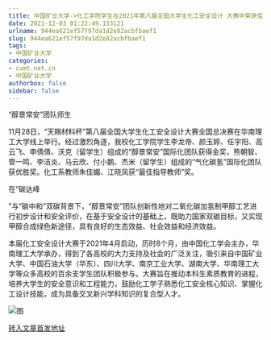 ```yaml
---
title: 中国矿业大学->化工学院学生在2021年第八届全国大学生化工安全设计 大赛中荣获佳绩 | cumt.net.cn
date: 2021-12-03 01:22:49.153121
urlname: 944ea621ef57f97da1d2e82acbfbaef1
slug: 944ea621ef57f97da1d2e82acbfbaef1
tags: 
- 中国矿业大学
categories:
- cumt.net.cn
- 中国矿业大学
authorbox: false
sidebar: false
---
```

  

“醇景常安”团队师生

11月28日，“天赐材料杯”第八届全国大学生化工安全设计大赛全国总决赛在华南理工大学线上举行。经过激烈角逐，我校化工学院学生李龙帝、颜玉婷、任宇阳、高云飞、申倩倩、沃克（留学生）组成的“醇景常安”国际化团队获得金奖，熊朝智、管一鸣、李洁炎、马云欣、付小鹏、杰米（留学生）组成的“气化碳氢”国际化团队获优胜奖。化工系教师朱佳媚、江晓凤获“最佳指导教师”奖。

在“碳达峰
<!--more-->
”与“碳中和”双碳背景下，“醇景常安”团队创新性地对二氧化碳加氢制甲醇工艺进行初步设计和安全评价，在基于安全设计的基础上，既助力国家双碳目标，又实现甲醇合成绿色新途径，具有良好的生态效益、社会效益和经济效益。

本届化工安全设计大赛于2021年4月启动，历时8个月，由中国化工学会主办，华南理工大学承办，得到了各高校的大力支持及社会的广泛关注，吸引来自中国矿业大学、中国石油大学（华东）、四川大学、南京工业大学、湖南大学、华南理工大学等众多高校的百余支学生团队积极参与。大赛旨在推动本科生素质教育的进程，培养大学生的安全意识和工程能力，鼓励化工学子熟悉化工安全核心知识、掌握化工设计技能，成为具备交叉新兴学科知识的复合型人才。

![图](http://xwzx.cumt.edu.cn/_upload/article/images/bc/05/f4728fc24700862b2494c2b00697/872d49a1-2840-413c-9681-2fb1f1bb553b.png)

[转入文章首发地址](http://xwzx.cumt.edu.cn/5a/4a/c523a612938/page.htm)